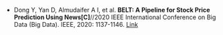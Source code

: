 * Dong Y, Yan D, Almudaifer A I, et al. <b>BELT: A Pipeline for Stock Price Prediction Using News[C]</b>//2020 IEEE International Conference on Big Data (Big Data). IEEE, 2020: 1137-1146. [Link](https://ieeexplore.ieee.org/abstract/document/9378345/)

